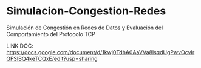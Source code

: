 # Simulacion-Congestion-Redes

Simulación de Congestión en Redes de Datos y Evaluación del Comportamiento del Protocolo TCP

LINK DOC: https://docs.google.com/document/d/1kwj0TdhA0AaVVa8lsqdUgPwvOcvIrGFSIBQ4keTCQxE/edit?usp=sharing
